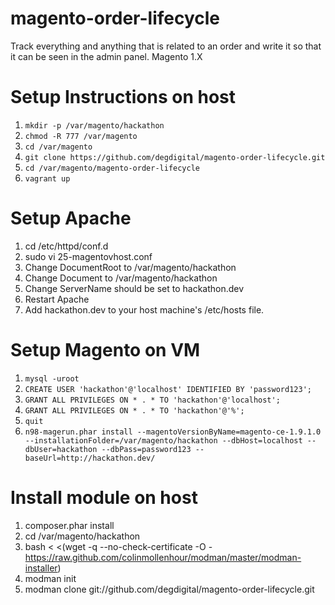 # magento-order-lifecycle
Track everything and anything that is related to an order and write it so that it can be seen in the admin panel. Magento 1.X

# Setup Instructions on host
1. `mkdir -p /var/magento/hackathon`
2. `chmod -R 777 /var/magento`
3. `cd /var/magento`
4. `git clone https://github.com/degdigital/magento-order-lifecycle.git`
5. `cd /var/magento/magento-order-lifecycle`
6. `vagrant up`

# Setup Apache
1. cd /etc/httpd/conf.d
2. sudo vi 25-magentovhost.conf
3. Change DocumentRoot to /var/magento/hackathon
4. Change Document to /var/magento/hackathon
5. Change ServerName should be set to hackathon.dev
6. Restart Apache
7. Add hackathon.dev to your host machine's /etc/hosts file.

# Setup Magento on VM
1. `mysql -uroot`
2. `CREATE USER 'hackathon'@'localhost' IDENTIFIED BY 'password123';`
3. `GRANT ALL PRIVILEGES ON * . * TO 'hackathon'@'localhost';`
4. `GRANT ALL PRIVILEGES ON * . * TO 'hackathon'@'%';`
5. `quit`
6. `n98-magerun.phar install --magentoVersionByName=magento-ce-1.9.1.0 --installationFolder=/var/magento/hackathon --dbHost=localhost --dbUser=hackathon --dbPass=password123 --baseUrl=http://hackathon.dev/`

# Install module on host
1. composer.phar install
2. cd /var/magento/hackathon
3. bash < <(wget -q --no-check-certificate -O - https://raw.github.com/colinmollenhour/modman/master/modman-installer)
4. modman init
5. modman clone git://github.com/degdigital/magento-order-lifecycle.git
